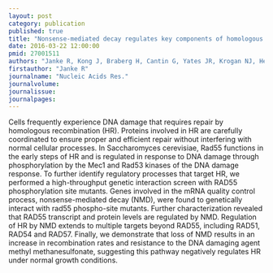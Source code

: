 ```yaml
---
layout: post
category: publication
published: true
title: "Nonsense-mediated decay regulates key components of homologous recombination."
date: 2016-03-22 12:00:00
pmid: 27001511
authors: "Janke R, Kong J, Braberg H, Cantin G, Yates JR, Krogan NJ, Heyer WD"
firstauthor: "Janke R"
journalname: "Nucleic Acids Res."
journalvolume: 
journalissue: 
journalpages: 
---
```


Cells frequently experience DNA damage that requires repair by homologous recombination (HR). Proteins involved in HR are carefully coordinated to ensure proper and efficient repair without interfering with normal cellular processes. In Saccharomyces cerevisiae, Rad55 functions in the early steps of HR and is regulated in response to DNA damage through phosphorylation by the Mec1 and Rad53 kinases of the DNA damage response. To further identify regulatory processes that target HR, we performed a high-throughput genetic interaction screen with RAD55 phosphorylation site mutants. Genes involved in the mRNA quality control process, nonsense-mediated decay (NMD), were found to genetically interact with rad55 phospho-site mutants. Further characterization revealed that RAD55 transcript and protein levels are regulated by NMD. Regulation of HR by NMD extends to multiple targets beyond RAD55, including RAD51, RAD54 and RAD57. Finally, we demonstrate that loss of NMD results in an increase in recombination rates and resistance to the DNA damaging agent methyl methanesulfonate, suggesting this pathway negatively regulates HR under normal growth conditions.

